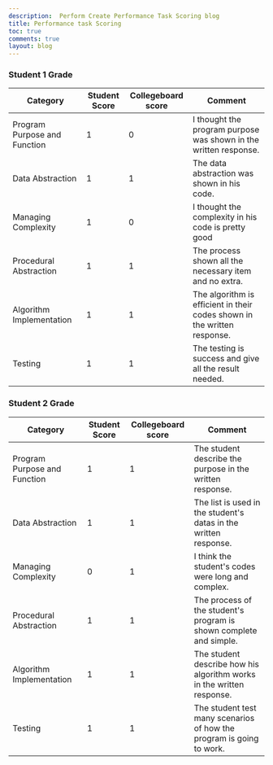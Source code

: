 ```yaml
---
description:  Perform Create Performance Task Scoring blog
title: Performance task Scoring
toc: true
comments: true
layout: blog
---
```


### Student 1 Grade

| Category                     | Student Score | Collegeboard score | Comment                                                                  |
|------------------------------|---------------|--------------------|--------------------------------------------------------------------------|
| Program Purpose and Function | 1             | 0                  | I thought the program purpose was shown in the written response.         |
| Data Abstraction             | 1             | 1                  | The data abstraction was shown in his code.                              |
| Managing Complexity          | 1             | 0                  | I thought the complexity in his code is pretty good                      |
| Procedural Abstraction       | 1             | 1                  | The process shown all the necessary item and no extra.                   |
| Algorithm Implementation     | 1             | 1                  | The algorithm is efficient in their codes shown in the written response. |
| Testing                      | 1             | 1                  | The testing is success and give all the result needed.                   |

### Student 2 Grade
| Category                     | Student Score | Collegeboard score | Comment                                                               |
|------------------------------|---------------|--------------------|-----------------------------------------------------------------------|
| Program Purpose and Function | 1             | 1                  | The student describe the purpose in the written response.             |
| Data Abstraction             | 1             | 1                  | The list is used in the student's datas in the written response.      |
| Managing Complexity          | 0             | 1                  | I think the student's codes were long and complex.                    |
| Procedural Abstraction       | 1             | 1                  | The process of the student's program is shown complete and simple.    |
| Algorithm Implementation     | 1             | 1                  | The student describe how his algorithm works in the written response. |
| Testing                      | 1             | 1                  | The student test many scenarios of how the program is going to work.  |
###
